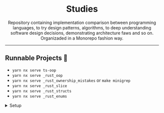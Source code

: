 <h1 align="center">
  Studies 
</h1>

<p align="center">
  Repository containing implementation comparison between programming languages, to try design patterns, algorithms, to deep understanding software design decisions, demonstrating architecture faws and so on. Organizaded in a Monorepo fashion way.  
</p>

---

## Runnable Projects 📜

- `yarn nx serve ts-oop`
- `yarn nx serve _rust_oop`
- `yarn nx serve _rust_ownership_mistakes` or `make minigrep`
- `yarn nx serve _rust_slice`
- `yarn nx serve _rust_structs`
- `yarn nx serve _rust_enums`

<details>
<summary>Setup</summary>

## Monorepo

- npx create-nx-workspace@latest studies --preset=ts
- sets `"packageManager": "yarn@3.6.1"` in package.json and adds a .yarn with it specific release
- run `yarn`
- mkdir apps && mkdir libs

## Generate code for NodeJS runtime

Plugins needed: `yarn add @nx/node -D`

### Apps

- `yarn nx g @nx/node:application ts/oop`

### Libs

- `yarn nx g @nx/js:lib ts/http --bundler=swc`

## Generate code for rust

Plugins needed: `yarn add @monodon/rust -D`

### Apps

- `yarn nx g @monodon/rust:binary oop --directory=/rust`

### Libs

- `yarn nx g @monodon/rust:library cats --directory=/rust`
## Remove grouped folder structure

> Tip: It doesn't matter if it's in apps or libs, you can find the project name in the `project.json` files.

- `yarn nx g rm ts-oop-e2e` which were in `/apps/ts/oop-e2e`. Same for projects inside /libs.

</details>

